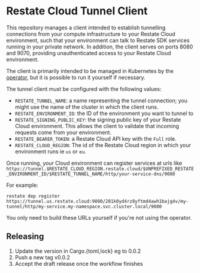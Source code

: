 # Restate Cloud Tunnel Client

This repository manages a client intended to establish tunnelling connections from your compute infrastructure
to your Restate Cloud environment, such that your environment can talk to Restate SDK services running in your
private network. In addition, the client serves on ports 8080 and 9070, providing unauthenticated access to
your Restate Cloud environment.

The client is primarily intended to be managed in Kubernetes by the [operator](https://github.com/restatedev/restate-operator), but it is possible to run it yourself if necessary.

The tunnel client must be configured with the following values:
- `RESTATE_TUNNEL_NAME`: a name representing the tunnel connection; you might use the name of the cluster in which the client runs.
- `RESTATE_ENVIRONMENT_ID`: the ID of the environment you want to tunnel to
- `RESTATE_SIGNING_PUBLIC_KEY`: the signing public key of your Restate Cloud environment. This allows the client to validate that incoming requests come from your environment.
- `RESTATE_BEARER_TOKEN`: a Restate Cloud API key with the `Full` role.
- `RESTATE_CLOUD_REGION`: The id of the Restate Cloud region in which your environment runs ie `us` or `eu`.

Once running, your Cloud environment can register services at urls like `https://tunnel.$RESTATE_CLOUD_REGION.restate.cloud/$UNPREFIXED_RESTATE_ENVIRONMENT_ID/$RESTATE_TUNNEL_NAME/http/your-service-dns/9080`

For example:
```
restate dep register https://tunnel.us.restate.cloud:9080/201k0yd4rz8yftmd4awh1bajg4v/my-tunnel/http/my-service.my-namespace.svc.cluster.local/9080
```

You only need to build these URLs yourself if you're not using the operator.

## Releasing
1. Update the version in Cargo.{toml,lock} eg to 0.0.2
2. Push a new tag v0.0.2
3. Accept the draft release once the workflow finishes
